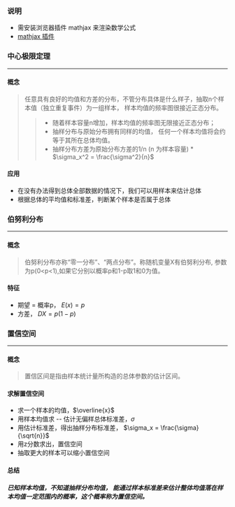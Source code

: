 
### 说明
* 需安装浏览器插件 mathjax 来渲染数学公式
* [mathjax 插件](https://chrome.google.com/webstore/detail/mathjax-plugin-for-github/ioemnmodlmafdkllaclgeombjnmnbima)

### 中心极限定理
------
#### 概念
>  任意具有良好的均值和方差的分布，不管分布具体是什么样子，抽取n个样本值（独立重复事件）为一组样本， 样本均值的频率图很接近正态分布。
>> * 随着样本容量n增加，样本均值的频率图无限接近正态分布；
>> * 抽样分布与原始分布拥有同样的均值， 任何一个样本均值将会约等于其所在总体均值。
>> * 抽样分布方差为原始分布方差的1/n	(n 为样本容量) 
	* $\sigma_x^2 = \frac{\sigma^2}{n}$ 

#### 应用
* 在没有办法得到总体全部数据的情况下，我们可以用样本来估计总体
* 根据总体的平均值和标准差，判断某个样本是否属于总体


### 伯努利分布
------
#### 概念
> 伯努利分布亦称“零一分布”、“两点分布”。称随机变量X有伯努利分布, 参数为p(0<p<1),如果它分别以概率p和1-p取1和0为值。

#### 特征
* 期望 = 概率p， $E(x) = p$	
* 方差， $DX = p(1-p)$

### 置信空间
------
#### 概念
> 置信区间是指由样本统计量所构造的总体参数的估计区间。

#### 求解置信空间
* 求一个样本的均值，$\overline{x}$
* 用样本均值求 -- 估计无偏样总体标准差，$\sigma$
* 用估计标准差，得出抽样分布标准差， $\sigma_x = \frac{\sigma}{\sqrt{n}}$
* 用z分数求出，置信空间
* 抽取更大的样本可以缩小置信空间

#### 总结
##### 已知样本均值，不知道抽样分布均值， 能通过样本标准差来估计整体均值落在样本均值一定范围内的概率，这个概率称为置信空间。
